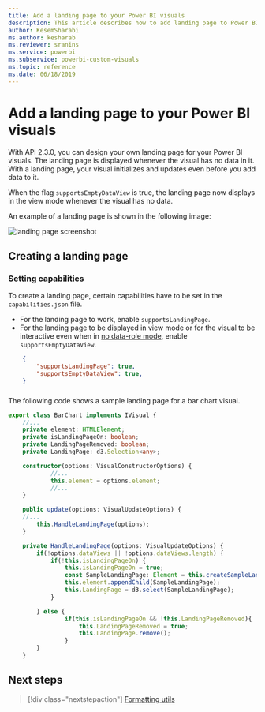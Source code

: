 ```yaml
---
title: Add a landing page to your Power BI visuals
description: This article describes how to add landing page to Power BI visuals.
author: KesemSharabi
ms.author: kesharab
ms.reviewer: sranins
ms.service: powerbi
ms.subservice: powerbi-custom-visuals
ms.topic: reference
ms.date: 06/18/2019
---
```


# Add a landing page to your Power BI visuals

With API 2.3.0, you can design your own landing page for your Power BI visuals. The landing page is displayed whenever the visual has no data in it. With a landing page, your visual initializes and updates even before you add data to it.

When the flag `supportsEmptyDataView` is true, the landing page now displays in the view mode whenever the visual has no data.

An example of a landing page is shown in the following image:

![landing page screenshot](media/landing-page/app-landing-page.png)

## Creating a landing page

### Setting capabilities

To create a landing page, certain capabilities have to be set in the `capabilities.json` file.

* For the landing page to work, enable `supportsLandingPage`.
* For the landing page to be displayed in view mode or for the visual to be interactive even when in [no data-role mode](no-dataroles-support), enable `supportsEmptyDataView`.

```json
    {
        "supportsLandingPage": true,
        "supportsEmptyDataView": true,
    }
```

###

The following code shows a sample landing page for a bar chart visual.

```typescript
export class BarChart implements IVisual {
    //...
    private element: HTMLElement;
    private isLandingPageOn: boolean;
    private LandingPageRemoved: boolean;
    private LandingPage: d3.Selection<any>;

    constructor(options: VisualConstructorOptions) {
            //...
            this.element = options.element;
            //...
    }

    public update(options: VisualUpdateOptions) {
    //...
        this.HandleLandingPage(options);
    }

    private HandleLandingPage(options: VisualUpdateOptions) {
        if(!options.dataViews || !options.dataViews.length) {
            if(!this.isLandingPageOn) {
                this.isLandingPageOn = true;
                const SampleLandingPage: Element = this.createSampleLandingPage(); //create a landing page
                this.element.appendChild(SampleLandingPage);
                this.LandingPage = d3.select(SampleLandingPage);
            }

        } else {
                if(this.isLandingPageOn && !this.LandingPageRemoved){
                    this.LandingPageRemoved = true;
                    this.LandingPage.remove();
                }
        }
    }
```

## Next steps

>[!div class="nextstepaction"]
>[Formatting utils](utils-formatting.md)